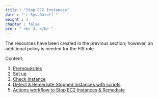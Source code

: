 ```yaml
---
title : "Stop EC2 Instances"
date : "`r Sys.Date()`"
weight : 3
chapter : false
pre : " <b> 3. </b> "
---
```


The resources have been created in the previous section; however, an additional policy is needed for the FIS role. 

Content:
1. [Prerequesites](3.1)
2. [Set up](3.2)
3. [Check Instance](3.3)
4. [Detect & Remediate Stopped Instances with scripts](3.4)
5. [Actions workflow to Stop EC2 Instances & Remediate](3.5)
